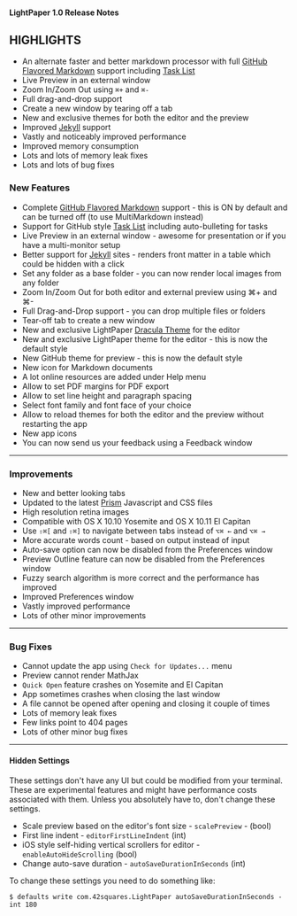#### LightPaper 1.0 Release Notes

## HIGHLIGHTS
* An alternate faster and better markdown processor with full [GitHub Flavored Markdown](https://help.github.com/articles/github-flavored-markdown/) support including [Task List](https://github.com/blog/1375%0A-task-lists-in-gfm-issues-pulls-comments)
* Live Preview in an external window
* Zoom In/Zoom Out using `⌘+` and `⌘-`
* Full drag-and-drop support
* Create a new window by tearing off a tab
* New and exclusive themes for both the editor and the preview
* Improved [Jekyll](http://jekyllrb.com/) support
* Vastly and noticeably improved performance
* Improved memory consumption
* Lots and lots of memory leak fixes
* Lots and lots of bug fixes

### New Features
* Complete [GitHub Flavored Markdown](https://help.github.com/articles/github-flavored-markdown/) support - this is ON by default and can be turned off (to use MultiMarkdown instead)
* Support for GitHub style [Task List](https://github.com/blog/1375%0A-task-lists-in-gfm-issues-pulls-comments) including  auto-bulleting for tasks
* Live Preview in an external window - awesome for presentation or if you have a multi-monitor setup
* Better support for [Jekyll](http://jekyllrb.com/) sites - renders front matter in a table which could be hidden with a click
* Set any folder as a base folder - you can now render local images from any folder
* Zoom In/Zoom Out for both editor and external preview using ⌘+ and ⌘-
* Full Drag-and-Drop support - you can drop multiple files or folders
* Tear-off tab to create a new window
* New and exclusive LightPaper [Dracula Theme](https://github.com/zenorocha/dracula-theme) for the editor
* New and exclusive LightPaper theme for the editor - this is now the default style
* New GitHub theme for preview - this is now the default style
* New icon for Markdown documents
* A lot online resources are added under Help menu
* Allow to set PDF margins for PDF export
* Allow to set line height and paragraph spacing
* Select font family and font face of your choice
* Allow to reload themes for both the editor and the preview without restarting the app
* New app icons
* You can now send us your feedback using a Feedback window

---

### Improvements
* New and better looking tabs
* Updated to the latest [Prism](prismjs.com) Javascript and CSS files
* High resolution retina images
* Compatible with OS X 10.10 Yosemite and OS X 10.11 El Capitan
* Use `⇧⌘[` and `⇧⌘]` to navigate between tabs instead of `⌥⌘ ←` and `⌥⌘ →`
* More accurate words count - based on output instead of input
* Auto-save option can now be disabled from the Preferences window
* Preview Outline feature can now be disabled from the Preferences window
* Fuzzy search algorithm is more correct and the performance has improved
* Improved Preferences window
* Vastly improved performance
* Lots of other minor improvements

---

### Bug Fixes
* Cannot update the app using `Check for Updates...` menu
* Preview cannot render MathJax
* `Quick Open` feature crashes on Yosemite and El Capitan
* App sometimes crashes when closing the last window
* A file cannot be opened after opening and closing it couple of times
* Lots of memory leak fixes
* Few links point to 404 pages
* Lots of other minor bug fixes

---

#### Hidden Settings
These settings don't have any UI but could be modified from your terminal. These are experimental features and might have performance costs associated with them. Unless you absolutely have to, don't change these settings.

* Scale preview based on the editor's font size - `scalePreview` - (bool)
* First line indent - `editorFirstLineIndent` (int)
* iOS style self-hiding vertical scrollers for editor - `enableAutoHideScrolling` (bool)
* Change auto-save duration - `autoSaveDurationInSeconds` (int)

To change these settings you need to do something like:

```
$ defaults write com.42squares.LightPaper autoSaveDurationInSeconds -int 180
```